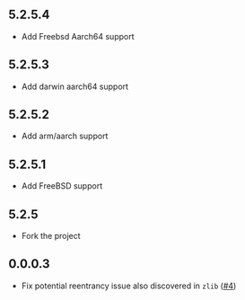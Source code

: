 ## 5.2.5.4

* Add Freebsd Aarch64 support

## 5.2.5.3

* Add darwin aarch64 support

## 5.2.5.2

* Add arm/aarch support

## 5.2.5.1

* Add FreeBSD support

## 5.2.5

* Fork the project

## 0.0.0.3

* Fix potential reentrancy issue also discovered in `zlib` ([#4](https://github.com/hvr/lzma/issues/4))
